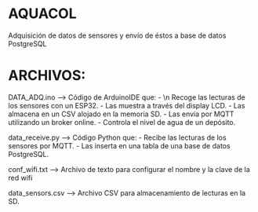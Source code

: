# AQUACOL
Adquisición de datos de sensores y envío de éstos a base de datos PostgreSQL

# ARCHIVOS:
DATA_ADQ.ino --> Código de ArduinoIDE que:
                                - \n Recoge las lecturas de los sensores con un ESP32.
                                - Las muestra a través del display LCD.
                                - Las almacena en un CSV alojado en la memoria SD.
                                - Las envía por MQTT utilizando un broker online.
                                - Controla el nivel de agua de un depósito.
                                
data_receive.py --> Código Python que:
                                - Recibe las lecturas de los sensores por MQTT.
                                - Las inserta en una tabla de una base de datos PostgreSQL.
                                
conf_wifi.txt --> Archivo de texto para configurar el nombre y la clave de la red wifi

data_sensors.csv --> Archivo CSV para almacenamiento de lecturas en la SD.
